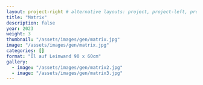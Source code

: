 ```yaml
---
layout: project-right # alternative layouts: project, project-left, project-right, project-top
title: "Matrix"
description: false
year: 2023
weight: 3
thumbnail: "/assets/images/gen/matrix.jpg"
image: "/assets/images/gen/matrix.jpg"
categories: []
format: "Öl auf Leinwand 90 x 60cm"
gallery:
  - image: "/assets/images/gen/matrix2.jpg"
  - image: "/assets/images/gen/matrix3.jpg"
---
```


